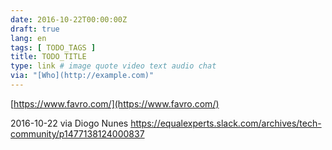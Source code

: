 ```yaml
---
date: 2016-10-22T00:00:00Z
draft: true
lang: en
tags: [ TODO_TAGS ]
title: TODO_TITLE
type: link # image quote video text audio chat
via: "[Who](http://example.com)"
---
```



[https://www.favro.com/](https://www.favro.com/)

2016-10-22 via Diogo Nunes
https://equalexperts.slack.com/archives/tech-community/p1477138124000837
